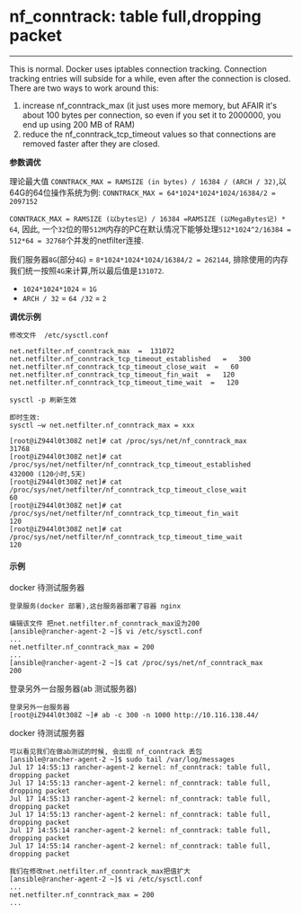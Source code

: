 # nf_conntrack: table full,dropping packet

---

This is normal.
Docker uses iptables connection tracking.
Connection tracking entries will subside for a while, even after the connection is closed.
There are two ways to work around this:

1. increase nf_conntrack_max (it just uses more memory, but AFAIR it's about 100 bytes per connection, so even if you set it to 2000000, you end up using 200 MB of RAM)
2. reduce the nf_conntrack_tcp_timeout values so that connections are removed faster after they are closed.

**参数调优**

理论最大值 `CONNTRACK_MAX = RAMSIZE (in bytes) / 16384 / (ARCH / 32)`,以64G的64位操作系统为例: `CONNTRACK_MAX = 64*1024*1024*1024/16384/2 = 2097152`

`CONNTRACK_MAX = RAMSIZE (以bytes记) / 16384 =RAMSIZE (以MegaBytes记) * 64`, 因此, 一个`32`位的带`512M`内存的PC在默认情况下能够处理`512*1024^2/16384 = 512*64 = 32768`个并发的netfilter连接.

我们服务器`8G`(部分`4G`) = `8*1024*1024*1024/16384/2 = 262144`, 排除使用的内存我们统一按照`4G`来计算,所以最后值是`131072`.

* `1024*1024*1024` = `1G`
* `ARCH / 32` = `64 /32` = `2`

**调优示例**

```shell
修改文件  /etc/sysctl.conf

net.netfilter.nf_conntrack_max  =  131072   
net.netfilter.nf_conntrack_tcp_timeout_established   =   300   
net.netfilter.nf_conntrack_tcp_timeout_close_wait  =   60   
net.netfilter.nf_conntrack_tcp_timeout_fin_wait  =   120   
net.netfilter.nf_conntrack_tcp_timeout_time_wait  =   120

sysctl -p 刷新生效

即时生效:
sysctl –w net.netfilter.nf_conntrack_max = xxx
```

```shell
[root@iZ944l0t308Z net]# cat /proc/sys/net/nf_conntrack_max
31768
[root@iZ944l0t308Z net]# cat /proc/sys/net/netfilter/nf_conntrack_tcp_timeout_established
432000 (120小时,5天)
[root@iZ944l0t308Z net]# cat /proc/sys/net/netfilter/nf_conntrack_tcp_timeout_close_wait
60
[root@iZ944l0t308Z net]# cat /proc/sys/net/netfilter/nf_conntrack_tcp_timeout_fin_wait
120
[root@iZ944l0t308Z net]# cat /proc/sys/net/netfilter/nf_conntrack_tcp_timeout_time_wait
120
```

#### 示例

docker 待测试服务器
```shell
登录服务(docker 部署),这台服务器部署了容器 nginx

编辑该文件 把net.netfilter.nf_conntrack_max设为200
[ansible@rancher-agent-2 ~]$ vi /etc/sysctl.conf
...
net.netfilter.nf_conntrack_max = 200
...
[ansible@rancher-agent-2 ~]$ cat /proc/sys/net/nf_conntrack_max
200
```

登录另外一台服务器(ab 测试服务器)
```shell
登录另外一台服务器
[root@iZ944l0t308Z ~]# ab -c 300 -n 1000 http://10.116.138.44/
```

docker 待测试服务器
```shell
可以看见我们在做ab测试的时候, 会出现 nf_conntrack 丢包
[ansible@rancher-agent-2 ~]$ sudo tail /var/log/messages
Jul 17 14:55:13 rancher-agent-2 kernel: nf_conntrack: table full, dropping packet
Jul 17 14:55:13 rancher-agent-2 kernel: nf_conntrack: table full, dropping packet
Jul 17 14:55:13 rancher-agent-2 kernel: nf_conntrack: table full, dropping packet
Jul 17 14:55:13 rancher-agent-2 kernel: nf_conntrack: table full, dropping packet
Jul 17 14:55:14 rancher-agent-2 kernel: nf_conntrack: table full, dropping packet
Jul 17 14:55:14 rancher-agent-2 kernel: nf_conntrack: table full, dropping packet

我们在修改net.netfilter.nf_conntrack_max把值扩大
[ansible@rancher-agent-2 ~]$ vi /etc/sysctl.conf
...
net.netfilter.nf_conntrack_max = 200
...

```